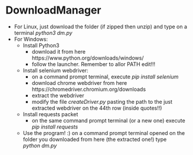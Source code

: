 # DownloadManager
<ul>
  <li>For Linux, just download the folder (if zipped then unzip) and type on a terminal
    <i>python3 dm.py</i></li>

  <li>
    For Windows:
    <ul>
      <li>Install Python3
        <ul>
          <li>download it from here https://www.python.org/downloads/windows/</li>
          <li>follow the launcher. Remember to allor PATH edit!!! </li>
        </ul>
      </li>
      <li>Install selenium webdriver:
         <ul>
           <li>on a command prompt terminal, execute <i>pip install selenium</i></li>
           <li>download chrome webdriver from here https://chromedriver.chromium.org/downloads</li>
           <li>extract the webdriver</li>
           <li>modify the file <i>createDriver.py</i> pasting the path to the just extracted webdriver on the 44th row (inside quotes!!)</li>
        </ul>
      </li>
      <li>Install requests packet
        <ul>
          <li>on the same command prompt terminal (or a new one) execute <i>pip install requests</i></li>
        </ul>
      </li>
      <li>
        Use the program! :) on a command prompt terminal opened on the folder you downloaded from here (the extracted one!) type<br>
        <i>python dm.py</i>
      </li>
    </ul>
  </li>
</ul>
